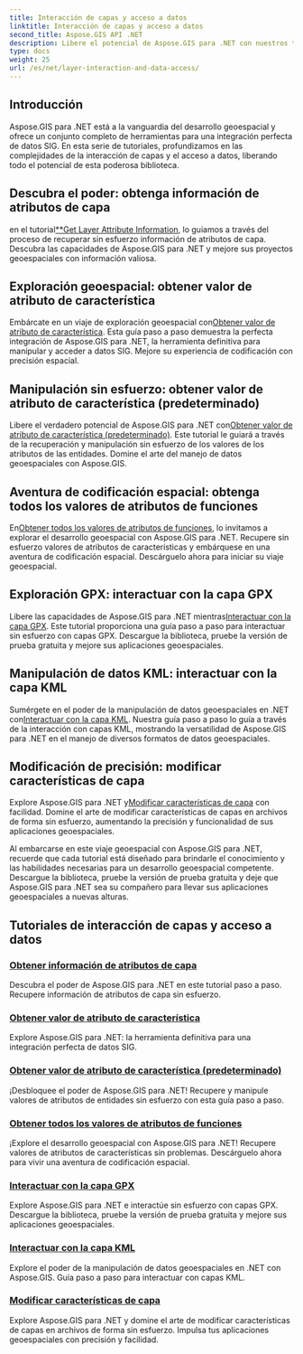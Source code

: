 ```yaml
---
title: Interacción de capas y acceso a datos
linktitle: Interacción de capas y acceso a datos
second_title: Aspose.GIS API .NET
description: Libere el potencial de Aspose.GIS para .NET con nuestros tutoriales de interacción de capas y acceso a datos. Explore el desarrollo geoespacial y manipule características sin problemas.
type: docs
weight: 25
url: /es/net/layer-interaction-and-data-access/
---
```

## Introducción

Aspose.GIS para .NET está a la vanguardia del desarrollo geoespacial y ofrece un conjunto completo de herramientas para una integración perfecta de datos SIG. En esta serie de tutoriales, profundizamos en las complejidades de la interacción de capas y el acceso a datos, liberando todo el potencial de esta poderosa biblioteca.

## Descubra el poder: obtenga información de atributos de capa
 en el tutorial[**Get Layer Attribute Information](./get-layer-attribute-information/), lo guiamos a través del proceso de recuperar sin esfuerzo información de atributos de capa. Descubra las capacidades de Aspose.GIS para .NET y mejore sus proyectos geoespaciales con información valiosa.

## Exploración geoespacial: obtener valor de atributo de característica
Embárcate en un viaje de exploración geoespacial con[Obtener valor de atributo de característica](./get-feature-attribute-value/). Esta guía paso a paso demuestra la perfecta integración de Aspose.GIS para .NET, la herramienta definitiva para manipular y acceder a datos SIG. Mejore su experiencia de codificación con precisión espacial.

## Manipulación sin esfuerzo: obtener valor de atributo de característica (predeterminado)
 Libere el verdadero potencial de Aspose.GIS para .NET con[Obtener valor de atributo de característica (predeterminado)](./get-feature-attribute-value-default/). Este tutorial le guiará a través de la recuperación y manipulación sin esfuerzo de los valores de los atributos de las entidades. Domine el arte del manejo de datos geoespaciales con Aspose.GIS.

## Aventura de codificación espacial: obtenga todos los valores de atributos de funciones
 En[Obtener todos los valores de atributos de funciones](./get-all-feature-attribute-values/), lo invitamos a explorar el desarrollo geoespacial con Aspose.GIS para .NET. Recupere sin esfuerzo valores de atributos de características y embárquese en una aventura de codificación espacial. Descárguelo ahora para iniciar su viaje geoespacial.

## Exploración GPX: interactuar con la capa GPX
Libere las capacidades de Aspose.GIS para .NET mientras[Interactuar con la capa GPX](./interact-with-gpx-layer/). Este tutorial proporciona una guía paso a paso para interactuar sin esfuerzo con capas GPX. Descargue la biblioteca, pruebe la versión de prueba gratuita y mejore sus aplicaciones geoespaciales.

## Manipulación de datos KML: interactuar con la capa KML
 Sumérgete en el poder de la manipulación de datos geoespaciales en .NET con[Interactuar con la capa KML](./interact-with-kml-layer/). Nuestra guía paso a paso lo guía a través de la interacción con capas KML, mostrando la versatilidad de Aspose.GIS para .NET en el manejo de diversos formatos de datos geoespaciales.

## Modificación de precisión: modificar características de capa
 Explore Aspose.GIS para .NET y[Modificar características de capa](./modify-layer-features/) con facilidad. Domine el arte de modificar características de capas en archivos de forma sin esfuerzo, aumentando la precisión y funcionalidad de sus aplicaciones geoespaciales.

Al embarcarse en este viaje geoespacial con Aspose.GIS para .NET, recuerde que cada tutorial está diseñado para brindarle el conocimiento y las habilidades necesarias para un desarrollo geoespacial competente. Descargue la biblioteca, pruebe la versión de prueba gratuita y deje que Aspose.GIS para .NET sea su compañero para llevar sus aplicaciones geoespaciales a nuevas alturas.

## Tutoriales de interacción de capas y acceso a datos
### [Obtener información de atributos de capa](./get-layer-attribute-information/)
Descubra el poder de Aspose.GIS para .NET en este tutorial paso a paso. Recupere información de atributos de capa sin esfuerzo. 
### [Obtener valor de atributo de característica](./get-feature-attribute-value/)
Explore Aspose.GIS para .NET: la herramienta definitiva para una integración perfecta de datos SIG.
### [Obtener valor de atributo de característica (predeterminado)](./get-feature-attribute-value-default/)
¡Desbloquee el poder de Aspose.GIS para .NET! Recupere y manipule valores de atributos de entidades sin esfuerzo con esta guía paso a paso.
### [Obtener todos los valores de atributos de funciones](./get-all-feature-attribute-values/)
¡Explore el desarrollo geoespacial con Aspose.GIS para .NET! Recupere valores de atributos de características sin problemas. Descárguelo ahora para vivir una aventura de codificación espacial.
### [Interactuar con la capa GPX](./interact-with-gpx-layer/)
Explore Aspose.GIS para .NET e interactúe sin esfuerzo con capas GPX. Descargue la biblioteca, pruebe la versión de prueba gratuita y mejore sus aplicaciones geoespaciales.
### [Interactuar con la capa KML](./interact-with-kml-layer/)
Explore el poder de la manipulación de datos geoespaciales en .NET con Aspose.GIS. Guía paso a paso para interactuar con capas KML. 
### [Modificar características de capa](./modify-layer-features/)
Explore Aspose.GIS para .NET y domine el arte de modificar características de capas en archivos de forma sin esfuerzo. Impulsa tus aplicaciones geoespaciales con precisión y facilidad.